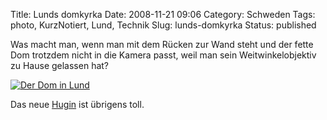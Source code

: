 Title: Lunds domkyrka
Date: 2008-11-21 09:06
Category: Schweden
Tags: photo, KurzNotiert, Lund, Technik
Slug: lunds-domkyrka
Status: published

Was macht man, wenn man mit dem Rücken zur Wand steht und der fette Dom
trotzdem nicht in die Kamera passt, weil man sein Weitwinkelobjektiv zu
Hause gelassen hat? <!--more Sowas &raquo; -->

[![Der Dom in
Lund](/pic/domkyrklund_s.jpg "Der Dom in Lund")](/pic/domkyrklund_l.jpg)

Das neue [Hugin](http://hugin.sourceforge.net/) ist übrigens toll.

